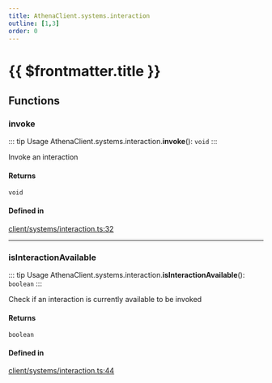 ```yaml
---
title: AthenaClient.systems.interaction
outline: [1,3]
order: 0
---
```


# {{ $frontmatter.title }}


## Functions

### invoke

::: tip Usage
AthenaClient.systems.interaction.**invoke**(): `void`
:::

Invoke an interaction

#### Returns

`void`

#### Defined in

[client/systems/interaction.ts:32](https://github.com/Stuyk/altv-athena/blob/acd5f2f/src/core/client/systems/interaction.ts#L32)

___

### isInteractionAvailable

::: tip Usage
AthenaClient.systems.interaction.**isInteractionAvailable**(): `boolean`
:::

Check if an interaction is currently available to be invoked

#### Returns

`boolean`

#### Defined in

[client/systems/interaction.ts:44](https://github.com/Stuyk/altv-athena/blob/acd5f2f/src/core/client/systems/interaction.ts#L44)
